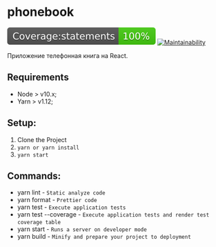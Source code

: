 # phonebook

![check-code-coverage](./artifacts/badges/badge-statements.svg)  [![Maintainability](https://api.codeclimate.com/v1/badges/501a3eccbb8ab44bc48b/maintainability)](https://codeclimate.com/github/kovalpv/phonebook/maintainability)

Приложение телефонная книга на React.

## Requirements

- Node > v10.x;
- Yarn > v1.12;

## Setup:

1. Clone the Project
2. ``yarn or yarn install``
4. ``yarn start``

## Commands:

* yarn lint - `Static analyze code`
* yarn format - `Prettier code`
* yarn test - `Execute application tests`
* yarn test --coverage - `Execute application tests and render test coverage table`
* yarn start - `Runs a server on developer mode`
* yarn build - `Minify and prepare your project to deployment`